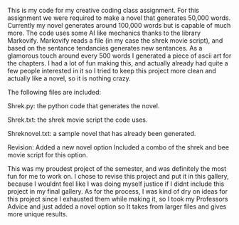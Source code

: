 This is my code for my creative coding class assignment. For this assignment we were required to make a novel that generates 50,000 words. Currently my novel generates around 100,000 words but is capable of much more. The code uses some AI like mechanics thanks to the library Markovify. Markovify reads a file (in my case the shrek movie script), and based on the sentance tendancies generates new sentances. As a glamorous touch around every 500 words I generated a piece of ascii art for the chapters. I had a lot of fun making this, and actually already had quite a few people interested in it so I tried to keep this project more clean and actually like a novel, so it is nothing crazy.

The following files are included:

Shrek.py: the python code that generates the novel.

Shrek.txt: the shrek movie script the code uses.

Shreknovel.txt: a sample novel that has already been generated.


Revision: 
Added a new novel option
Included a combo of the shrek and bee movie script for this option.

This was my proudest project of the semester, and was definitely the most fun for me to work on. I chose to revise this project and put it in this gallery, because I wouldnt feel like I was doing myself justice if I didnt include this project in my final gallery. As for the process, I was kind of dry on ideas for this project since I exhausted them while making it, so I took my Professors Advice and just added a novel option so It takes from larger files and gives more unique results.
